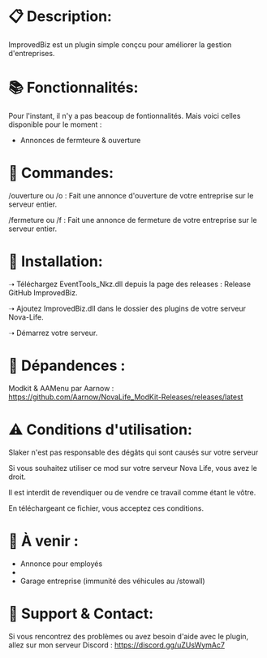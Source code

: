 # 📋 Description:
ImprovedBiz est un plugin simple conçcu pour améliorer la gestion d'entreprises.

# 📚 Fonctionnalités:
Pour l'instant, il n'y a pas beacoup de fontionnalités. Mais voici celles disponible pour le moment :

- Annonces de fermteure & ouverture

# 🔧 Commandes:
/ouverture ou /o : Fait une annonce d'ouverture de votre entreprise sur le serveur entier.

/fermeture ou /f : Fait une annonce de fermeture de votre entreprise sur le serveur entier.

# 📁 Installation:
➝ Téléchargez EventTools_Nkz.dll depuis la page des releases : Release GitHub ImprovedBiz.

➝ Ajoutez ImprovedBiz.dll dans le dossier des plugins de votre serveur Nova-Life.

➝ Démarrez votre serveur.

# 📍 Dépandences :
Modkit & AAMenu par Aarnow : https://github.com/Aarnow/NovaLife_ModKit-Releases/releases/latest

# ⚠ Conditions d'utilisation:
Slaker n'est pas responsable des dégâts qui sont causés sur votre serveur

Si vous souhaitez utiliser ce mod sur votre serveur Nova Life, vous avez le droit.

Il est interdit de revendiquer ou de vendre ce travail comme étant le vôtre.

En téléchargeant ce fichier, vous acceptez ces conditions.

# 🦺 À venir :
- Annonce pour employés
- 
- Garage entreprise (immunité des véhicules au /stowall)

# 🔌 Support & Contact:
Si vous rencontrez des problèmes ou avez besoin d'aide avec le plugin, allez sur mon serveur Discord : https://discord.gg/uZUsWymAc7
